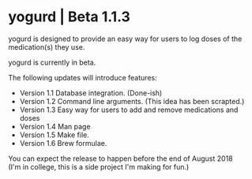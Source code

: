 # yogurd | Beta 1.1.3

yogurd is designed to provide an easy way for users to log doses of the medication(s) they use.

yogurd is currently in beta. 

The following updates will introduce features:

* Version 1.1 Database integration. (Done-ish)
* Version 1.2 Command line arguments. (This idea has been scrapted.)
* Version 1.3 Easy way for users to add and remove medications and doses
* Version 1.4 Man page
* Version 1.5 Make file.
* Version 1.6 Brew formulae. 

You can expect the release to happen before the end of August 2018 </br>
(I'm in college, this is a side project I'm making for fun.) 


